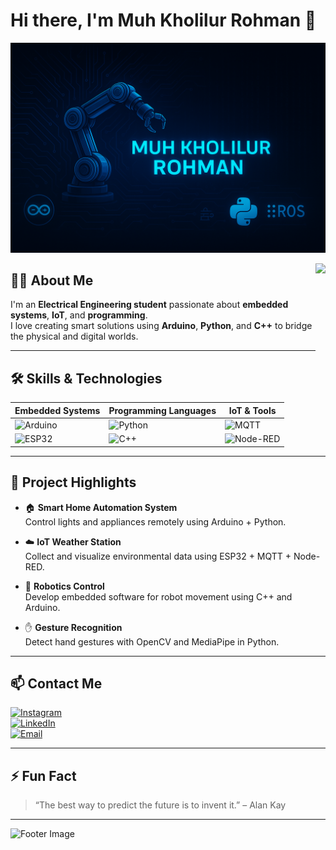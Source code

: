 # Hi there, I'm Muh Kholilur Rohman 👋

![Header Image](https://github.com/KHOLILTRONTECH/KHOLILTRONTECH/blob/main/pict.png)

<img align="right" height="150" src="https://media.giphy.com/media/M9gbBd9nbDrOTu1Mqx/giphy.gif" />

## 👨‍💻 About Me

I'm an **Electrical Engineering student** passionate about **embedded systems**, **IoT**, and **programming**.  
I love creating smart solutions using **Arduino**, **Python**, and **C++** to bridge the physical and digital worlds.

---

## 🛠 Skills & Technologies

| Embedded Systems | Programming Languages | IoT & Tools         |
|------------------|-----------------------|---------------------|
| ![Arduino](https://img.shields.io/badge/Arduino-00979D?style=for-the-badge&logo=arduino&logoColor=white) | ![Python](https://img.shields.io/badge/Python-3776AB?style=for-the-badge&logo=python&logoColor=white) | ![MQTT](https://img.shields.io/badge/MQTT-FF6F00?style=for-the-badge&logo=mqtt&logoColor=white) |
| ![ESP32](https://img.shields.io/badge/ESP32-32A852?style=for-the-badge&logo=esp32&logoColor=white) | ![C++](https://img.shields.io/badge/C++-00599C?style=for-the-badge&logo=c%2B%2B&logoColor=white) | ![Node-RED](https://img.shields.io/badge/Node--RED-8F0000?style=for-the-badge&logo=node-red&logoColor=white) |

---

## 🚀 Project Highlights

- 🏠 **Smart Home Automation System**  
  Control lights and appliances remotely using Arduino + Python.

- ☁️ **IoT Weather Station**  
  Collect and visualize environmental data using ESP32 + MQTT + Node-RED.

- 🤖 **Robotics Control**  
  Develop embedded software for robot movement using C++ and Arduino.

- ✋ **Gesture Recognition**  
  Detect hand gestures with OpenCV and MediaPipe in Python.

---

## 📫 Contact Me

[![Instagram](https://img.shields.io/badge/Instagram-E4405F?style=for-the-badge&logo=instagram&logoColor=white)](https://www.instagram.com/kholilur__?utm_source=qr&igsh=MWJrMmNrdnJ5NmN6eA==)  
[![LinkedIn](https://img.shields.io/badge/LinkedIn-0077B5?style=for-the-badge&logo=linkedin&logoColor=white)](https://www.linkedin.com/in/muhammad-kholilur-rohman-9bb171335?utm_source=share&utm_campaign=share_via&utm_content=profile&utm_medium=android_app)  
[![Email](https://img.shields.io/badge/Email-D14836?style=for-the-badge&logo=gmail&logoColor=white)](mailto:salsa27568@contoh.com)

---

## ⚡ Fun Fact

> “The best way to predict the future is to invent it.” – Alan Kay

---

![Footer Image](https://raw.githubusercontent.com/kholilur/kholilur/main/assets/footer-image.jpg)
